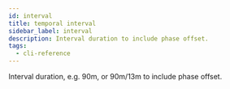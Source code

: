 ```yaml
---
id: interval
title: temporal interval
sidebar_label: interval
description: Interval duration to include phase offset.
tags:
  - cli-reference
---
```


Interval duration, e.g. 90m, or 90m/13m to include phase offset.
